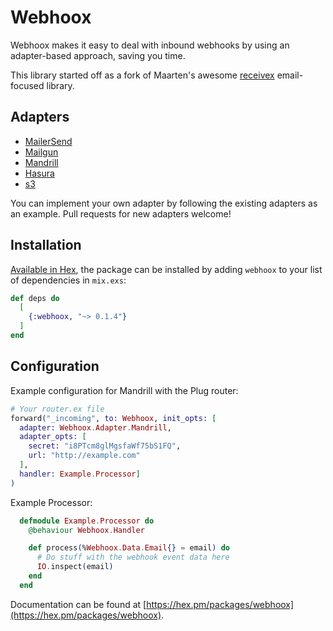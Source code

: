 # Webhoox

Webhoox makes it easy to deal with inbound webhooks by using an adapter-based approach, saving you time.

This library started off as a fork of Maarten's awesome [receivex](https://github.com/maartenvanvliet/receivex) email-focused library.

## Adapters

- [MailerSend](./lib/webhoox/adapters/mailersend.ex)
- [Mailgun](./lib/webhoox/adapters/mailgun.ex)
- [Mandrill](./lib/webhoox/adapters/mandrill.ex)
- [Hasura](./lib/webhoox/adapters/hasura.ex)
- [s3](./lib/webhoox/adapters/s3.ex)

You can implement your own adapter by following the existing adapters as an example. Pull requests for new adapters welcome!

## Installation

[Available in Hex](https://hex.pm/packages/webhoox), the package can be installed
by adding `webhoox` to your list of dependencies in `mix.exs`:

```elixir
def deps do
  [
    {:webhoox, "~> 0.1.4"}
  ]
end
```

## Configuration

Example configuration for Mandrill with the Plug router:

```elixir
# Your router.ex file
forward("_incoming", to: Webhoox, init_opts: [
  adapter: Webhoox.Adapter.Mandrill,
  adapter_opts: [
    secret: "i8PTcm8glMgsfaWf75bS1FQ",
    url: "http://example.com"
  ],
  handler: Example.Processor]
)
```

Example Processor:

```elixir
  defmodule Example.Processor do
    @behaviour Webhoox.Handler

    def process(%Webhoox.Data.Email{} = email) do
      # Do stuff with the webhook event data here
      IO.inspect(email)
    end
  end
```

Documentation can be found at [https://hex.pm/packages/webhoox](https://hex.pm/packages/webhoox).

